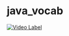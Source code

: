 # java_vocab
[![Video Label](http://img.youtube.com/vi/txRu2qdEG7w/0.jpg)](https://youtu.be/txRu2qdEG7w?t=0s)
